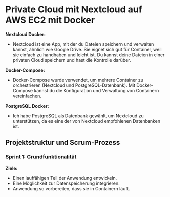 # Private Cloud mit Nextcloud auf AWS EC2 mit Docker

**Nextcloud Docker:**
- Nextcloud ist eine App, mit der du Dateien speichern und verwalten kannst, ähnlich wie Google Drive. Sie eignet sich gut für Container, weil sie einfach zu handhaben und leicht ist. Du kannst deine Dateien in einer privaten Cloud speichern und hast die Kontrolle darüber.

**Docker-Compose:**

- Docker-Compose wurde verwendet, um mehrere Container zu orchestrieren (Nextcloud und PostgreSQL-Datenbank). Mit Docker-Compose kannst du die Konfiguration und Verwaltung von Containern vereinfachen.

**PostgreSQL Docker:**
- Ich habe PostgreSQL als Datenbank gewählt, um Nextcloud zu unterstützen, da es eine der von Nextcloud empfohlenen Datenbanken ist.

## Projektstruktur und Scrum-Prozess

### Sprint 1: Grundfunktionalität

**Ziele:**

- Einen lauffähigen Teil der Anwendung entwickeln.
- Eine Möglichkeit zur Datenspeicherung integrieren.
- Anwendung so vorbereiten, dass sie in Containern läuft.
